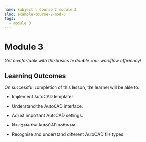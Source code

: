 ```yaml
---
name: Subject 1 Course 2 module 3
slug: example-course-2-mod-3
tags:
  - module 3
---
```


# Module 3

_Get comfortable with the basics to double your workflow efficiency!_

## Learning Outcomes

On successful completion of this lesson, the learner will be able to:

- Implement AutoCAD templates.

- Understand the AutoCAD interface.

- Adjust important AutoCAD settings.

- Navigate the AutoCAD software.

- Recognise and understand different AutoCAD file types.
